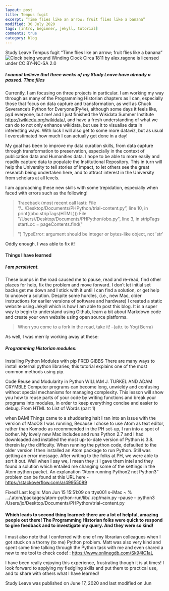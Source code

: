 ```yaml
---
layout: post
title: Tempus fugit
excerpt: “Time flies like an arrow; fruit flies like a banana”
modified: 30 July 2020
tags: [intro, beginner, jekyll, tutorial]
comments: true
category: blog
---
```


Study Leave
Tempus fugit
“Time flies like an arrow; fruit flies like a banana”
![Clock being wound](https://live.staticflickr.com/3517/3191936497_1e12624885_b.jpg "Winding Clock Circa 1811 by alex.ragone is licensed under CC BY-NC-SA 2.0")
Winding Clock Circa 1811 by alex.ragone is licensed under CC BY-NC-SA 2.0

##### I cannot believe that three weeks of my Study Leave have already a passed. Time flies

Currently, I am focusing on three projects in particular. I am working my way through as many of the Programming Historian chapters as I can, especially those that focus on data capture and transformation, as well as Chuck Severance’s Python for Everyone(Py4e), although some days it feels like, py4 everyone, but me! and I just finished the Wikidata Summer Institute https://wikiedu.org/wikidata/, and have a fresh understanding of what we can do to not only enhance wikidata, but use it to visualise data in interesting ways. With luck I will also get to some more dataviz, but as usual I overestimated how much I can actually get done in a day!

My goal has been to improve my data curation skills, from data capture through transformation to preservation, especially in the context of publication data and Humanities data. I hope to be able to more easily and readily capture data to populate the Institutional Repository. This in turn will help the University to tell stories of impact, to let others see the great research being undertaken here, and to attract interest in the University from scholars at all levels.

I am approaching these new skills with some trepidation, especially when faced with errors such as the following!

>Traceback (most recent call last): File “/…/Desktop/Documents/PHPython/trial-content.py”, line 10, in print((obo.stripTags(HTML))) File "/Users//Desktop/Documents/PHPython/obo.py", line 3, in stripTags startLoc = pageContents.find("<p>") TypeError: argument should be integer or bytes-like object, not 'str'

Oddly enough, I was able to fix it!

#### Things I have learned
##### I am persistent.
These bumps in the road caused me to pause, read and re-read, find other places for help, fix the problem and move forward. I don’t let initial set backs get me down and I stick with it until I can find a solution, or get help to uncover a solution. Despite some hurdles, (i.e., new Mac, older instructions for earlier versions of software and hardware) I created a static website using Jekyll which is how I am able to post this blog. It is a super way to begin to understand using Github, learn a bit about Markdown code and create your own website using open source platforms.

>When you come to a fork in the road, take it! –(attr. to Yogi Berra)

As well, I was merrily working away at these:

##### Programming Historian modules:

Installing Python Modules with pip FRED GIBBS
There are many ways to install external python libraries; this tutorial explains one of the most common methods using pip.

Code Reuse and Modularity in Python WILLIAM J. TURKEL AND ADAM CRYMBLE
Computer programs can become long, unwieldy and confusing without special mechanisms for managing complexity. This lesson will show you how to reuse parts of your code by writing functions and break your programs into modules, in order to keep everything concise and easier to debug. From HTML to List of Words (part 1)

when BAM! Things came to a shuddering halt
I ran into an issue with the version of MacOS I was running, Because I chose to use Atom as text editor, rather than Komodo as recommended in the PH set-up, I ran into a spot of bother. My lovely new Mac includes and runs Python 2.7 and I had downloaded and installed the most up-to-date version of Python is 3.8. therein lay the difficulty. When running the python code, defaulted to the older version I then installed an Atom package to run Python. Still was getting an error message. After writing to the folks at PH, we were able to sort it out. Well when I say we, I mean they :) I gave them intel and they found a solution which entailed me changing some of the settings in the Atom python packet. An explanation “Atom running Python2 not Python3” problem can be found at this URL here - https://stackoverflow.com/a/49955089

Fixed! Last login: Mon Jun 15 15:51:09 on ttys001 s-iMac ~ % …/.atom/packages/atom-python-run/lib/../cp/main.py –pause – python3 /Users/jo/Desktop/Documents/PHPython/trial-content.py

#### Which leads to second thing learned: there are a lot of helpful, amazing people out there! The Programming Historian folks were quick to respond to give feedback and to investigate my query. And they were so kind!

I must also note that I conferred with one of my librarian colleagues when I got stuck on a thorny (to me) Python problem. Matt was also very kind and spent some time talking through the Python task with me and even shared a new to me tool to check code! : https://www.onlinegdb.com/Sk94lC1aL

I have been really enjoying this experience, frustrating though it is at times! I look forward to applying my fledgling skills and put them to practical use, and to share with others what I have learned!

Study Leave was published on June 17, 2020 and last modified on Jun
